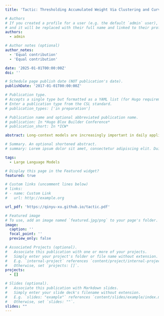 ```yaml
---
title: 'Tactic: Thresholding Accumulated Weight Via Clustering and Curve Fitting for Sparse Attention in Long-Context Models'

# Authors
# If you created a profile for a user (e.g. the default `admin` user), write the username (folder name) here
# and it will be replaced with their full name and linked to their profile.
authors:
  - admin

# Author notes (optional)
author_notes:
  - 'Equal contribution'
  - 'Equal contribution'

date: '2025-01-01T00:00:00Z'
doi: ''

# Schedule page publish date (NOT publication's date).
publishDate: '2017-01-01T00:00:00Z'

# Publication type.
# Accepts a single type but formatted as a YAML list (for Hugo requirements).
# Enter a publication type from the CSL standard.
# publication_types: ['in preparation']

# Publication name and optional abbreviated publication name.
# publication: In *Hugo Blox Builder Conference*
# publication_short: In *ICW*

abstract: Long-context models are increasingly important in daily applications, but their inference is hindered by inefficiencies caused by loading large KV Cache during decoding. Prior work has shown that attention is inherently sparse, with a small subset of tokens significantly influencing model output. To utilize sparsity, most existing methods rely on a predefined token budget for attention computation. However, our analysis reveals that attention sparsity is inherently context-dependent, varying significantly with the specific generation context and different types of tasks. This variability highlights the need for a dynamic token budget and exposes the limitations of current methods in adapting to changing sparsity patterns. To address these challenges, we propose Tactic, a context-adaptive sparse attention mechanism for efficient and accurate long-context model inference. The key insight behind Tactic is to focus on the accumulated attention score to dynamically adjust the token budget, rather than relying on a predefined fixed budget. Since computing attention weights for the entire sequence is computationally expensive, Tactic introduces a distribution fitting technique to efficiently estimate attention weights with minimal computation.

# Summary. An optional shortened abstract.
# summary: Lorem ipsum dolor sit amet, consectetur adipiscing elit. Duis posuere tellus ac convallis placerat. Proin tincidunt magna sed ex sollicitudin condimentum.

tags:
  - Large Language Models

# Display this page in the Featured widget?
featured: true

# Custom links (uncomment lines below)
# links:
# - name: Custom Link
#   url: http://example.org

url_pdf: 'https://qinyu-xu.github.io/tactic.pdf'

# Featured image
# To use, add an image named `featured.jpg/png` to your page's folder.
image:
  caption: ''
  focal_point: ''
  preview_only: false

# Associated Projects (optional).
#   Associate this publication with one or more of your projects.
#   Simply enter your project's folder or file name without extension.
#   E.g. `internal-project` references `content/project/internal-project/index.md`.
#   Otherwise, set `projects: []`.
projects:
  - []

# Slides (optional).
#   Associate this publication with Markdown slides.
#   Simply enter your slide deck's filename without extension.
#   E.g. `slides: "example"` references `content/slides/example/index.md`.
#   Otherwise, set `slides: ""`.
slides: ""
---
```


<!-- {{% callout note %}}
Click the _Cite_ button above to demo the feature to enable visitors to import publication metadata into their reference management software.
{{% /callout %}}

{{% callout note %}}
Create your slides in Markdown - click the _Slides_ button to check out the example.
{{% /callout %}} -->

<!-- Add the publication's **full text** or **supplementary notes** here. You can use rich formatting such as including [code, math, and images](https://docs.hugoblox.com/content/writing-markdown-latex/). -->
